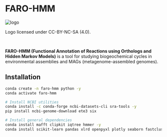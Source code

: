 # FARO-HMM

![logo](https://github.com/guillecg/designs/blob/main/logos/faro.jpg)

Logo licensed under CC-BY-NC-SA (4.0).

<br>

**FARO-HMM (Functional Annotation of Reactions using Orthologs and Hidden Markov Models)** is a tool for studying biogeochemical cycles in environmental assemblies and MAGs (metagenome-assembled genomes).


## Installation

```bash
conda create -n faro-hmm python -y
conda activate faro-hmm

# Install NCBI utilities
conda install -c conda-forge ncbi-datasets-cli sra-tools -y
pip install ncbi-genome-download ete3 six

# Install general dependencies
conda install mafft clipkit iqtree hmmer -y
conda install scikit-learn pandas xlrd openpyxl plotly seaborn fastcluster -y
```
